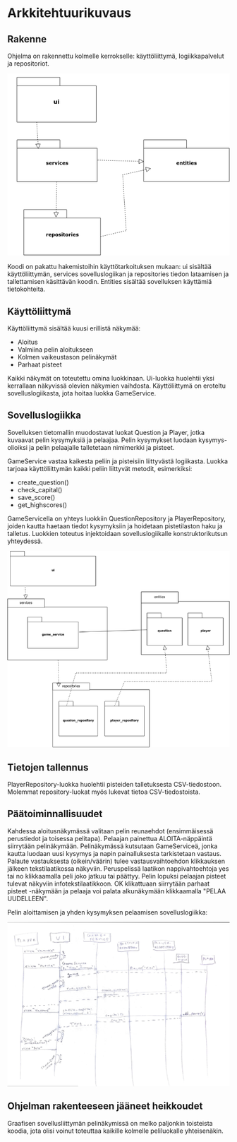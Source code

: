 # Arkkitehtuurikuvaus

## Rakenne

Ohjelma on rakennettu kolmelle kerrokselle: käyttöliittymä, logiikkapalvelut ja repositoriot.

![Rakenne](Kuvat/packing.png)

Koodi on pakattu hakemistoihin käyttötarkoituksen mukaan: ui sisältää käyttöliittymän, services sovelluslogiikan ja repositories tiedon lataamisen ja tallettamisen käsittävän koodin. Entities sisältää sovelluksen käyttämiä tietokohteita.

## Käyttöliittymä

Käyttöliittymä sisältää kuusi erillistä näkymää:
* Aloitus
* Valmiina pelin aloitukseen
* Kolmen vaikeustason pelinäkymät
* Parhaat pisteet

Kaikki näkymät on toteutettu omina luokkinaan. Ui-luokka huolehtii yksi kerrallaan näkyvissä olevien näkymien vaihdosta. Käyttöliittymä on eroteltu sovelluslogiikasta, jota hoitaa luokka GameService.

## Sovelluslogiikka

Sovelluksen tietomallin muodostavat luokat Question ja Player, jotka kuvaavat pelin kysymyksiä ja pelaajaa. Pelin kysymykset luodaan kysymys-olioiksi ja pelin pelaajalle talletetaan nimimerkki ja pisteet.

GameService vastaa kaikesta peliin ja pisteisiin liittyvästä logiikasta. Luokka tarjoaa käyttöliittymän kaikki peliin liittyvät metodit, esimerkiksi:
* create_question()
* check_capital()
* save_score()
* get_highscores()

GameServicella on yhteys luokkiin QuestionRepository ja PlayerRepository, joiden kautta haetaan tiedot kysymyksiin ja hoidetaan pistetilaston haku ja talletus. Luokkien toteutus injektoidaan sovelluslogiikalle konstruktorikutsun yhteydessä.

![Luokkakaavio](Kuvat/luokkakaavio.png)

## Tietojen tallennus

PlayerRepository-luokka huolehtii pisteiden talletuksesta CSV-tiedostoon. Molemmat repository-luokat myös lukevat tietoa CSV-tiedostoista.


## Päätoiminnallisuudet

Kahdessa aloitusnäkymässä valitaan pelin reunaehdot (ensimmäisessä perustiedot ja toisessa pelitapa). Pelaajan painettua ALOITA-näppäintä siirrytään pelinäkymään.  Pelinäkymässä kutsutaan GameServiceä, jonka kautta luodaan uusi kysymys ja napin painalluksesta tarkistetaan vastaus. Palaute vastauksesta (oikein/väärin) tulee vastausvaihtoehdon klikkauksen jälkeen tekstilaatikossa näkyviin. Peruspelissä laatikon nappivahtoehtoja yes tai no klikkaamalla peli joko jatkuu tai päättyy. Pelin lopuksi pelaajan pisteet tulevat näkyviin infotekstilaatikkoon. OK klikattuaan siirrytään parhaat pisteet -näkymään ja pelaaja voi palata alkunäkymään klikkaamalla "PELAA UUDELLEEN".

Pelin aloittamisen ja yhden kysymyksen pelaamisen sovelluslogiikka:

![Sovelluslogiikka](Kuvat/pelilogiikka.png)

## Ohjelman rakenteeseen jääneet heikkoudet

Graafisen sovellusliittymän pelinäkymissä on melko paljonkin toisteista koodia, jota olisi voinut toteuttaa kaikille kolmelle peliluokalle yhteisenäkin.
